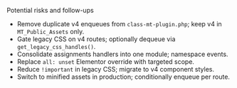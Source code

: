 Potential risks and follow-ups
- Remove duplicate v4 enqueues from `class-mt-plugin.php`; keep v4 in `MT_Public_Assets` only.
- Gate legacy CSS on v4 routes; optionally dequeue via `get_legacy_css_handles()`.
- Consolidate assignments handlers into one module; namespace events.
- Replace `all: unset` Elementor override with targeted scope.
- Reduce `!important` in legacy CSS; migrate to v4 component styles.
- Switch to minified assets in production; conditionally enqueue per route.
